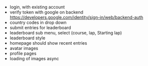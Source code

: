 * login, with existing account
* verify token with google on backend https://developers.google.com/identity/sign-in/web/backend-auth
* country codes in drop down
* submit entries for leaderboard
* leaderboard sub menu, select (course, lap, Starting lap)
* leaderboard style
* homepage should show recent entries
* avatar images
* profile pages
* loading of images async

